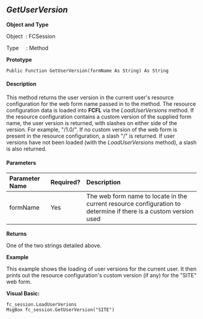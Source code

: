 _GetUserVersion_
----------------

**Object and Type**

Object  : FCSession

Type     : Method

**Prototype**

```
Public Function GetUserVersion(formName As String) As String
```

#### Description

This method returns the user version in the current user's resource configuration for the web form name passed in to the method. The resource configuration data is loaded into **FCFL** via the _LoadUserVersions_ method. If the resource configuration contains a custom version of the supplied form name, the user version is returned, with slashes on either side of the version. For example, "/1.0/". If no custom version of the web form is present in the resource configuration, a slash "/" is returned. If user versions have not been loaded (with the _LoadUserVersions_ method), a slash is also returned.

#### Parameters

| Parameter Name | Required? | Description |
|:--- |:--- |:--- |
| formName | Yes | The web form name to locate in the current resource configuration to determine if there is a custom version used |

**Returns**

One of the two strings detailed above.

**Example**

This example shows the loading of user versions for the current user. It then prints out the resource configuration's custom version (if any) for the "SITE" web form.

**Visual Basic:**
```
fc_session.LoadUserVerions
MsgBox fc_session.GetUserVersion("SITE")
```